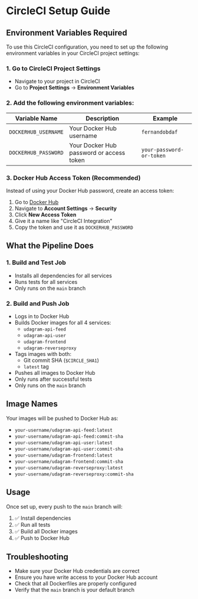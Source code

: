 # CircleCI Setup Guide

## Environment Variables Required

To use this CircleCI configuration, you need to set up the following environment variables in your CircleCI project settings:

### 1. Go to CircleCI Project Settings

- Navigate to your project in CircleCI
- Go to **Project Settings** → **Environment Variables**

### 2. Add the following environment variables:

| Variable Name        | Description                              | Example                  |
| -------------------- | ---------------------------------------- | ------------------------ |
| `DOCKERHUB_USERNAME` | Your Docker Hub username                 | `fernandobdaf`           |
| `DOCKERHUB_PASSWORD` | Your Docker Hub password or access token | `your-password-or-token` |

### 3. Docker Hub Access Token (Recommended)

Instead of using your Docker Hub password, create an access token:

1. Go to [Docker Hub](https://hub.docker.com/)
2. Navigate to **Account Settings** → **Security**
3. Click **New Access Token**
4. Give it a name like "CircleCI Integration"
5. Copy the token and use it as `DOCKERHUB_PASSWORD`

## What the Pipeline Does

### 1. Build and Test Job

- Installs all dependencies for all services
- Runs tests for all services
- Only runs on the `main` branch

### 2. Build and Push Job

- Logs in to Docker Hub
- Builds Docker images for all 4 services:
  - `udagram-api-feed`
  - `udagram-api-user`
  - `udagram-frontend`
  - `udagram-reverseproxy`
- Tags images with both:
  - Git commit SHA (`$CIRCLE_SHA1`)
  - `latest` tag
- Pushes all images to Docker Hub
- Only runs after successful tests
- Only runs on the `main` branch

## Image Names

Your images will be pushed to Docker Hub as:

- `your-username/udagram-api-feed:latest`
- `your-username/udagram-api-feed:commit-sha`
- `your-username/udagram-api-user:latest`
- `your-username/udagram-api-user:commit-sha`
- `your-username/udagram-frontend:latest`
- `your-username/udagram-frontend:commit-sha`
- `your-username/udagram-reverseproxy:latest`
- `your-username/udagram-reverseproxy:commit-sha`

## Usage

Once set up, every push to the `main` branch will:

1. ✅ Install dependencies
2. ✅ Run all tests
3. ✅ Build all Docker images
4. ✅ Push to Docker Hub

## Troubleshooting

- Make sure your Docker Hub credentials are correct
- Ensure you have write access to your Docker Hub account
- Check that all Dockerfiles are properly configured
- Verify that the `main` branch is your default branch

